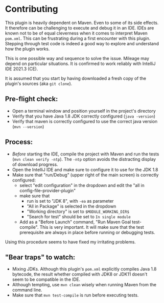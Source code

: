 Contributing
============

This plugin is heavily dependent on Maven. 
Even to some of its side effects. 
It therefore can be challenging to execute and debug it in an IDE. 
IDEs are known not to be of equal cleverness when it comes to interpret Maven `pom.xml`.
This can be frustrating during a first encounter with this plugin. 
Stepping through test code is indeed a good way to explore and understand how the plugin works.

This is one possible way and sequence to solve the issue. 
Mileage may depend on particular situations. 
It is confirmed to work reliably with IntelliJ IDE 2021.3 (CE).

It is assumed that you start by having downloaded a fresh copy of the plugin's sources (aka `git clone`).

Pre-flight check:
-----------------
* Open a terminal window and position yourself in the project's directory
* Verify that you have Java 1.8 JDK correctly configured (`java -version`)
* Verify that maven is correctly configured to use the correct java version (`mvn --version`)

Process:
--------
* *Before* starting the IDE, compile the project with Maven and run the tests (`mvn clean verify -ntp`).
  The `-ntp` option avoids the distracting display of download progress. 
* Open the IntelliJ IDE and make sure to configure it to use for the JDK 1.8
* Make sure that "run/Debug" (upper right of the main screen) is correctly configured:
  * select "edit configuration" in the dropdown and edit the "all in config-file-provider-plugin"
  * make sure that
    * run is set to "JDK 8", with `-ea` as parameter
    * "All in Package" is selected in the dropdown
    * "Working directory" is set to `$MODULE_WORKING_DIR$`
    * "Search for test" should be set to `In single module`
  * Add as a "Before Launch" command, "Run Maven Goal test-compile". 
    This is very important. 
    It will make sure that the test prerequisite are always in place before running or debugging tests.

Using this procedure seems to have fixed my irritating problems.

"Bear traps" to watch:
----------------------
* Mixing JDKs. Although this plugin's `pom.xml` explicitly compiles Java 1.8 bytecode, 
  the result whether compiled with JDK8 or JDK11 doesn't seem to be compatible in the IDE.
* Although tempting, use `mvn clean` wisely when running Maven from the command line.
* Make sure that `mvn test-compile` is run before executing tests. 